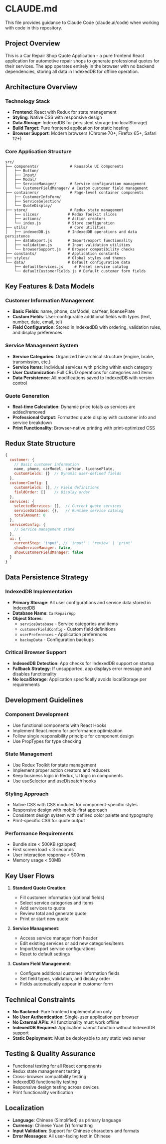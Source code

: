 # CLAUDE.md

This file provides guidance to Claude Code (claude.ai/code) when working with code in this repository.

## Project Overview

This is a Car Repair Shop Quote Application - a pure frontend React application for automotive repair shops to generate professional quotes for their services. The app operates entirely in the browser with no backend dependencies, storing all data in IndexedDB for offline operation.

## Architecture Overview

### Technology Stack
- **Frontend**: React with Redux for state management
- **Styling**: Native CSS with responsive design
- **Data Storage**: IndexedDB for persistent storage (no localStorage)
- **Build Target**: Pure frontend application for static hosting
- **Browser Support**: Modern browsers (Chrome 70+, Firefox 65+, Safari 12+)

### Core Application Structure

```
src/
├── components/              # Reusable UI components
│   ├── Button/
│   ├── Input/
│   ├── Modal/
│   ├── ServiceManager/      # Service configuration management
│   └── CustomerFieldManager/ # Custom customer field management
├── containers/              # Page-level container components
│   ├── CustomerInfoForm/
│   ├── ServiceSelection/
│   └── QuoteDisplay/
├── store/                   # Redux state management
│   ├── slices/             # Redux Toolkit slices
│   ├── actions/            # Action creators
│   └── index.js            # Store configuration
├── utils/                   # Core utilities
│   ├── indexedDB.js        # IndexedDB operations and data persistence
│   ├── dataExport.js       # Import/export functionality
│   ├── validation.js       # Input validation utilities
│   └── browserSupport.js   # Browser compatibility checks
├── constants/              # Application constants
├── styles/                 # Global styles and themes
└── data/                   # Default configuration data
    ├── defaultServices.js     # Preset service catalog
    └── defaultCustomerFields.js # Default customer form fields
```

## Key Features & Data Models

### Customer Information Management
- **Basic Fields**: name, phone, carModel, carYear, licensePlate
- **Custom Fields**: User-configurable additional fields with types (text, number, date, email, tel)
- **Field Configuration**: Stored in IndexedDB with ordering, validation rules, and display preferences

### Service Management System
- **Service Categories**: Organized hierarchical structure (engine, brake, transmission, etc.)
- **Service Items**: Individual services with pricing within each category
- **User Customization**: Full CRUD operations for categories and items
- **Data Persistence**: All modifications saved to IndexedDB with version control

### Quote Generation
- **Real-time Calculation**: Dynamic price totals as services are added/removed
- **Professional Output**: Formatted quote display with customer info and service breakdown
- **Print Functionality**: Browser-native printing with print-optimized CSS

## Redux State Structure

```javascript
{
  customer: {
    // Basic customer information
    name, phone, carModel, carYear, licensePlate,
    customFields: {}  // Dynamic user-defined fields
  },
  customerConfig: {
    customFields: [], // Field definitions
    fieldOrder: []    // Display order
  },
  services: {
    selectedServices: [],  // Current quote services
    serviceDatabase: {},   // Runtime service catalog
    totalAmount: 0
  },
  serviceConfig: {
    // Service management state
  },
  ui: {
    currentStep: 'input', // 'input' | 'review' | 'print'
    showServiceManager: false,
    showCustomerFieldManager: false
  }
}
```

## Data Persistence Strategy

### IndexedDB Implementation
- **Primary Storage**: All user configurations and service data stored in IndexedDB
- **Database Name**: `CarRepairApp`
- **Object Stores**: 
  - `serviceDatabase` - Service categories and items
  - `customerFieldConfig` - Custom field definitions
  - `userPreferences` - Application preferences
  - `backupData` - Configuration backups

### Critical Browser Support
- **IndexedDB Detection**: App checks for IndexedDB support on startup
- **Fallback Strategy**: If unsupported, app displays error message and disables functionality
- **No localStorage**: Application specifically avoids localStorage per requirements

## Development Guidelines

### Component Development
- Use functional components with React Hooks
- Implement React.memo for performance optimization
- Follow single responsibility principle for component design
- Use PropTypes for type checking

### State Management
- Use Redux Toolkit for state management
- Implement proper action creators and reducers
- Keep business logic in Redux, UI logic in components
- Use useSelector and useDispatch hooks

### Styling Approach
- Native CSS with CSS modules for component-specific styles
- Responsive design with mobile-first approach
- Consistent design system with defined color palette and typography
- Print-specific CSS for quote output

### Performance Requirements
- Bundle size < 500KB (gzipped)
- First screen load < 3 seconds
- User interaction response < 500ms
- Memory usage < 50MB

## Key User Flows

1. **Standard Quote Creation**:
   - Fill customer information (optional fields)
   - Select service categories and items
   - Add services to quote
   - Review total and generate quote
   - Print or start new quote

2. **Service Management**:
   - Access service manager from header
   - Edit existing services or add new categories/items
   - Import/export service configurations
   - Reset to default settings

3. **Custom Field Management**:
   - Configure additional customer information fields
   - Set field types, validation, and display order
   - Fields automatically appear in customer form

## Technical Constraints

- **No Backend**: Pure frontend implementation only
- **No User Authentication**: Single-user application per browser
- **No External APIs**: All functionality must work offline
- **IndexedDB Required**: Application cannot function without IndexedDB support
- **Static Deployment**: Must be deployable to any static web server

## Testing & Quality Assurance

- Functional testing for all React components
- Redux state management testing
- Cross-browser compatibility testing
- IndexedDB functionality testing
- Responsive design testing across devices
- Print functionality verification

## Localization

- **Language**: Chinese (Simplified) as primary language
- **Currency**: Chinese Yuan (¥) formatting
- **Input Validation**: Support for Chinese characters and formats
- **Error Messages**: All user-facing text in Chinese
